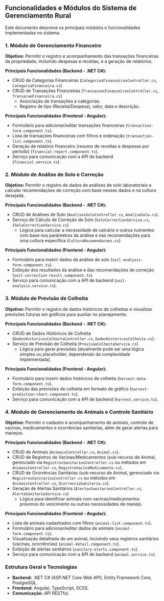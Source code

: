 ## Funcionalidades e Módulos do Sistema de Gerenciamento Rural

Este documento descreve os principais módulos e funcionalidades implementadas no sistema.

### 1. Módulo de Gerenciamento Financeiro

**Objetivo:** Permitir o registro e acompanhamento das transações financeiras da propriedade, incluindo despesas e receitas, e a geração de relatórios.

**Principais Funcionalidades (Backend - .NET C#):**
- CRUD de Categorias Financeiras (`CategoriasFinanceirasController.cs`, `CategoriaFinanceira.cs`)
- CRUD de Transações Financeiras (`TransacoesFinanceirasController.cs`, `TransacaoFinanceira.cs`)
  - Associação de transações a categorias.
  - Registro de tipo (Receita/Despesa), valor, data e descrição.

**Principais Funcionalidades (Frontend - Angular):**
- Formulário para adicionar/editar transações financeiras (`transaction-form.component.ts`).
- Lista de transações financeiras com filtros e ordenação (`transaction-list.component.ts`).
- Geração de relatório financeiro (resumo de receitas e despesas por período) (`financial-report.component.ts`).
- Serviço para comunicação com a API de backend (`financial.service.ts`).

### 2. Módulo de Análise de Solo e Correção

**Objetivo:** Permitir o registro de dados de análises de solo laboratoriais e calcular recomendações de correção com base nesses dados e na cultura desejada.

**Principais Funcionalidades (Backend - .NET C#):**
- CRUD de Análises de Solo (`AnalisesSoloController.cs`, `AnaliseSolo.cs`).
- Serviço de Cálculo de Correção de Solo (`SoloCorrectionService.cs`, `ISoloCorrectionService.cs`)
  - Lógica para calcular a necessidade de calcário e outros nutrientes com base nos parâmetros da análise e nas recomendações para uma cultura específica (`CulturaRecomendacoes.cs`).

**Principais Funcionalidades (Frontend - Angular):**
- Formulário para inserir dados da análise de solo (`soil-analysis-form.component.ts`).
- Exibição dos resultados da análise e das recomendações de correção (`soil-correction-result.component.ts`).
- Serviço para comunicação com a API de backend (`soil-analysis.service.ts`).

### 3. Módulo de Previsão de Colheita

**Objetivo:** Permitir o registro de dados históricos de colheitas e visualizar previsões futuras em gráficos para auxiliar no planejamento.

**Principais Funcionalidades (Backend - .NET C#):**
- CRUD de Dados Históricos de Colheita (`DadosHistoricosColheitaController.cs`, `DadosHistoricosColheita.cs`).
- Serviço de Previsão de Colheita (`PrevisaoColheitaService.cs`)
  - Lógica para gerar previsões (atualmente pode ser uma lógica simples ou placeholder, dependendo da complexidade implementada).

**Principais Funcionalidades (Frontend - Angular):**
- Formulário para inserir dados históricos de colheita (`harvest-data-form.component.ts`).
- Exibição das previsões de colheita em formato de gráfico (`harvest-prediction-chart.component.ts`).
- Serviço para comunicação com a API de backend (`harvest.service.ts`).

### 4. Módulo de Gerenciamento de Animais e Controle Sanitário

**Objetivo:** Permitir o cadastro e acompanhamento de animais, controle de vacinas, medicamentos e ocorrências sanitárias, além de gerar alertas para manejos.

**Principais Funcionalidades (Backend - .NET C#):**
- CRUD de Animais (`AnimaisController.cs`, `Animal.cs`).
- CRUD de Registros de Vacinas/Medicamentos (sub-recurso de Animal, gerenciado via `RegistrosSanitariosController.cs` ou métodos em `AnimaisController.cs`, `RegistroVacinaMedicamento.cs`).
- CRUD de Ocorrências Sanitárias (sub-recurso de Animal, gerenciado via `RegistrosSanitariosController.cs` ou métodos em `AnimaisController.cs`, `OcorrenciaSanitaria.cs`).
- Geração de Alertas Sanitários (`AlertasSanitariosController.cs`, `AlertaSanitarioService.cs`)
  - Lógica para identificar animais com vacinas/medicamentos próximos do vencimento ou outras necessidades de manejo.

**Principais Funcionalidades (Frontend - Angular):**
- Lista de animais cadastrados com filtros (`animal-list.component.ts`).
- Formulário para adicionar/editar dados de animais (`animal-form.component.ts`).
- Visualização detalhada de um animal, incluindo seus registros sanitários (vacinas, ocorrências) (`animal-detail.component.ts`).
- Exibição de alertas sanitários (`sanitary-alerts.component.ts`).
- Serviço para comunicação com a API de backend (`animal.service.ts`).

### Estrutura Geral e Tecnologias

- **Backend:** .NET C# (ASP.NET Core Web API), Entity Framework Core, PostgreSQL.
- **Frontend:** Angular, TypeScript, SCSS.
- **Comunicação:** API RESTful.

